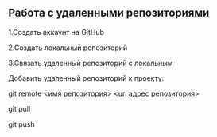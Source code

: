 ## **Работа с удаленными репозиториями**

1.Создать аккаунт на GitHub

2.Создать локальный репозиторий

3.Связать удаленный репозиторий с локальным

Добавить удаленный репозиторий к проекту:

git remote <имя репозитория> <url адрес репозитория>

git pull

git push

